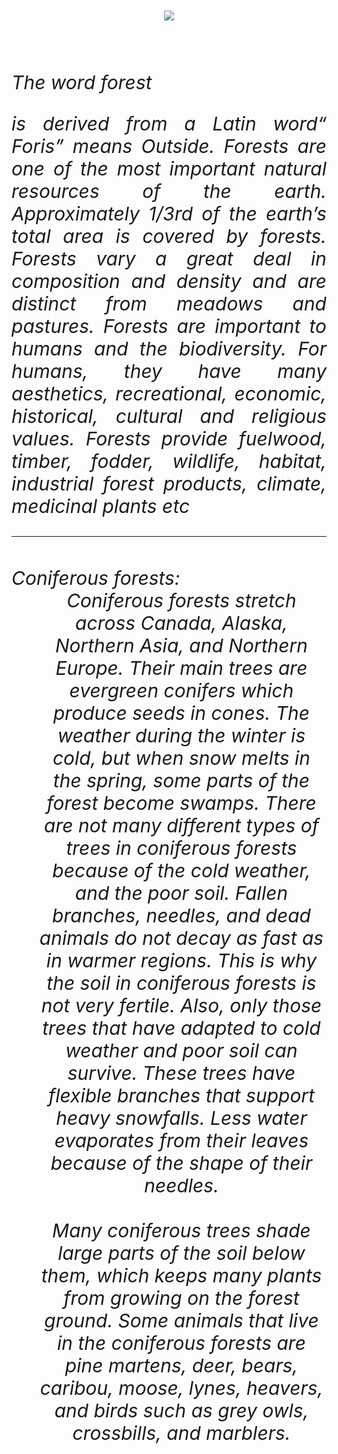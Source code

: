 <html>
<head>
<style>
html{text-align:center;}
p{float-right;font-size:30px;text-align:justify;}
  .abc{text-align:left;font-size:30px;}
  .def{text-align:justfy;font-size:30px;}
</style> </head>
<body>
  <br><br>
 <img src="https://encrypted-tbn0.gstatic.com/images?q=tbn:ANd9GcRwp60fVYOoCCS_RvIQyf5GFZ2Sb5uHbc3Svw&usqp=CAU"> <br><br>
  <i frame="https://www.youtube.com/watch?v=IQEUe0mOwBQ"><br><br>
<p float-right>The word forest</p> <p>is derived from a Latin word“ Foris” means Outside. Forests are one of the most important natural resources of the
earth. Approximately 1/3rd of the earth’s total area is covered by forests. Forests vary a great deal in composition and density and are distinct from meadows and pastures.
Forests are important to humans and the biodiversity. For humans, they have many aesthetics, recreational, economic, historical, cultural and religious values. Forests provide 
fuelwood, timber, fodder, wildlife, habitat, industrial forest products, climate, medicinal plants etc</p><hr><br><br>
  <dt class=abc>Coniferous forests:</dt><dd class=def>Coniferous forests stretch across Canada, Alaska, Northern Asia, and Northern Europe. Their main trees are evergreen conifers which produce seeds in cones. The weather during the winter is cold, but when snow melts in the spring, some parts of the forest become swamps. There are not many different types of trees in coniferous forests because of the cold weather, and the poor soil. Fallen branches, needles, and dead animals do not decay as fast as in warmer regions. This is why the soil in coniferous forests is not very fertile. Also, only those trees that have adapted to cold weather and poor soil can survive. These trees have flexible branches that support heavy snowfalls. Less water evaporates from their leaves because of the shape of their needles.<br><br>Many coniferous trees shade large parts of the soil below them, which keeps many plants from growing on the forest ground. Some animals that live in the coniferous forests are pine martens, deer, bears, caribou, moose, lynes, heavers, and birds such as grey owls, crossbills, and marblers.
